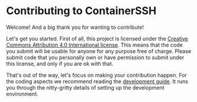 # Contributing to ContainerSSH

Welcome! And a big thank you for wanting to contribute!

Let's get you started. First of all, this project is licensed under the [Creative Commons Attribution 4.0 International license](LICENSE). This means that the code you submit will be usable for anyone for any purpose free of charge. Please submit code that you personally own or have permission to submit under this license, and only if you are ok with that.

That's out of the way, let's focus on making your contribution happen. For the coding aspects we recommend reading the [development guide](https://containerssh.io/development/). It runs you through the nitty-gritty details of setting up the development environment.